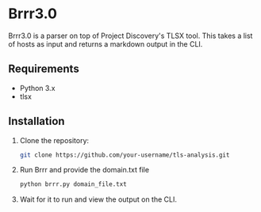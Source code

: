 # Brrr3.0

Brrr3.0 is a parser on top of Project Discovery's TLSX tool. This takes a list of hosts as input and returns a markdown output in the CLI. 

## Requirements

- Python 3.x
- tlsx 

## Installation

1. Clone the repository:

   ```bash
   git clone https://github.com/your-username/tls-analysis.git
   ```

2. Run Brrr and provide the domain.txt file
   
   ```bash
   python brrr.py domain_file.txt
   ```

3. Wait for it to run and view the output on the CLI.

